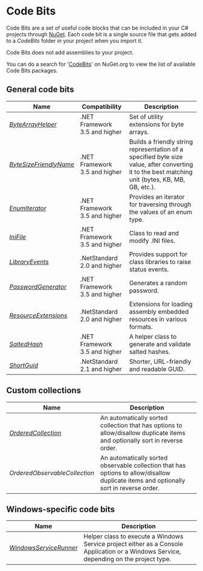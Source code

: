 # Code Bits
Code Bits are a set of useful code blocks that can be included in your C# projects through [NuGet](http://nuget.org/). Each code bit is a single source file that gets added to a _CodeBits_ folder in your project when you import it.

Code Bits does not add assemblies to your project.

You can do a search for '[CodeBits](https://www.nuget.org/packages?q=CodeBits)' on NuGet.org to view the list of available Code Bits packages.

## General code bits
| Name | Compatibility | Description |
|------|---------------|-------------|
| *[ByteArrayHelper](https://github.com/JeevanJames/CodeBits/wiki/ByteArrayHelper)* | .NET Framework 3.5 and higher | Set of utility extensions for byte arrays. |
| *[ByteSizeFriendlyName](https://github.com/JeevanJames/CodeBits/wiki/ByteSizeFriendlyName)* | .NET Framework 3.5 and higher | Builds a friendly string representation of a specified byte size value, after converting it to the best matching unit (bytes, KB, MB, GB, etc.). |
| *[EnumIterator](https://github.com/JeevanJames/CodeBits/wiki/EnumIterator)* | .NET Framework 3.5 and higher | Provides an iterator for traversing through the values of an enum type. |
| *[IniFile](https://github.com/JeevanJames/CodeBits/wiki/IniFile)* | .NET Framework 3.5 and higher | Class to read and modify .INI files. |
| *[LibraryEvents](https://github.com/JeevanJames/CodeBits/wiki/LibraryEvents)* | .NetStandard 2.0 and higher | Provides support for class libraries to raise status events. |
| *[PasswordGenerator](https://github.com/JeevanJames/CodeBits/wiki/PasswordGenerator)* | .NET Framework 3.5 and higher | Generates a random password. |
| *[ResourceExtensions](https://github.com/JeevanJames/CodeBits/wiki/ResourceExtensions)* | .NetStandard 2.0 and higher | Extensions for loading assembly embedded resources in various formats. |
| *[SaltedHash](https://github.com/JeevanJames/CodeBits/wiki/SaltedHash)* | .NET Framework 3.5 and higher | A helper class to generate and validate salted hashes. |
| *[ShortGuid](https://github.com/JeevanJames/CodeBits/wiki/ShortGuid)* | .NetStandard 2.1 and higher | Shorter, URL-friendly and readable GUID. |

## Custom collections
| Name | Description |
|------|-------------|
| *[OrderedCollection<T>](https://github.com/JeevanJames/CodeBits/wiki/OrderedCollection)* | An automatically sorted collection that has options to allow/disallow duplicate items and optionally sort in reverse order. |
| *OrderedObservableCollection<T>* | An automatically sorted observable collection that has options to allow/disallow duplicate items and optionally sort in reverse order. |

## Windows-specific code bits
| Name | Description |
|------|-------------|
| *[WindowsServiceRunner](https://github.com/JeevanJames/CodeBits/wiki/WindowsServiceRunner)* | Helper class to execute a Windows Service project either as a Console Application or a Windows Service, depending on the project type. |
